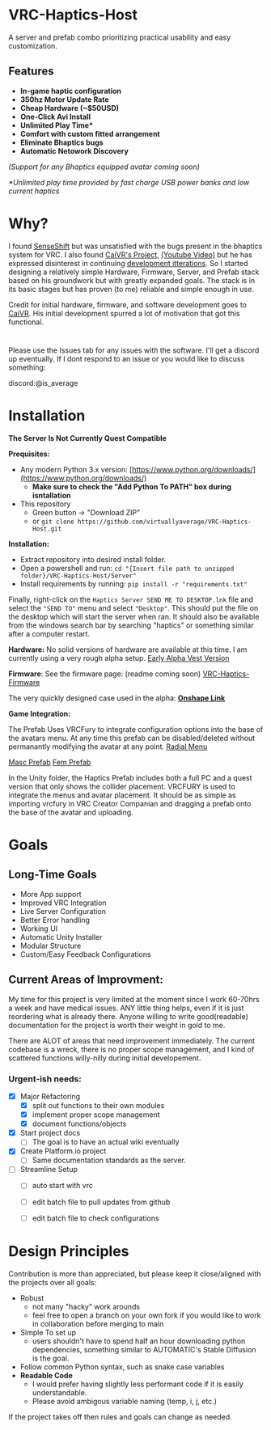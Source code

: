 # VRC-Haptics-Host
A server and prefab combo prioritizing practical usability and easy customization.
## Features
 - **In-game haptic configuration**
 - **350hz Motor Update Rate**
 - **Cheap Hardware (~$50USD)**
 - **One-Click Avi Install** 
 - **Unlimited Play Time\***
 - **Comfort with custom fitted arrangement**
 - **Eliminate Bhaptics bugs**
 - **Automatic Netowork Discovery**

 *(Support for any Bhaptics equipped avatar coming soon)* 
 
 *\*Unlimited play time provided by fast charge USB power banks and low current haptics*
# Why?
I found [SenseShift](https://github.com/senseshift/senseshift-hardware/tree/main) but was unsatisfied with the bugs present in the bhaptics system for VRC. I also found [CaiVR's Project](https://github.com/CaiVR/CaiVR-Custom-Haptic-Vest-V1), [(Youtube Video)](https://youtu.be/NpQyehRNkGo?si=Qb1jhNKtKzWZTeLw) but he has expressed disinterest in continuing [development itterations](https://github.com/CaiVR/CaiVR-Custom-Haptic-Vest-V1/pull/2). So I started designing a relatively simple Hardware, Firmware, Server, and Prefab stack based on his groundwork but with greatly expanded goals. The stack is in its basic stages but has proven (to me) reliable and simple enough in use. 

Credit for initial hardware, firmware, and software development goes to [CaiVR](https://www.youtube.com/@Cai_VR). His initial development spurred a lot of motivation that got this functional. 

#
Please use the Issues tab for any issues with the software. 
I'll get a discord up eventually. If I dont respond to an issue or you would like to discuss something: 

discord:@is_average


# Installation
**The Server Is Not Currently Quest Compatible** 

**Prequisites:**
- Any modern Python 3.x version: [https://www.python.org/downloads/](https://www.python.org/downloads/)
   - **Make sure to check the "Add Python To PATH" box during isntallation**
- This repository 
   - Green button -> "Download ZIP"
   - or `git clone https://github.com/virtuallyaverage/VRC-Haptics-Host.git`

**Installation:**
 - Extract repository into desired install folder.
 - Open a powershell and run: `cd "{Insert file path to unzipped folder}/VRC-Haptics-Host/Server"`
 - Install requirements by running: `pip install -r "requirements.txt"`

Finally, right-click on the `Haptics Server SEND ME TO DESKTOP.lnk` file and select the `"SEND TO"` menu and select `"Desktop"`. This should put the file on the desktop which will start the server when ran. It should also be available from the windows search bar by searching "haptics" or something similar after a computer restart.

**Hardware:**
No solid versions of hardware are available at this time. I am currently using a very rough alpha setup. [Early Alpha Vest Version](https://github.com/virtuallyaverage/VRC-Haptics-Host/blob/main/img/full_vest_alpha.jpg?raw=true)

**Firmware**: 
See the firmware page: (readme coming soon) [VRC-Haptics-Firmware](https://github.com/virtuallyaverage/VRC-Haptics-Firmware)

The very quickly designed case used in the alpha: [**Onshape Link**](https://cad.onshape.com/documents/257bb1e3453d3517fc7e2da0/w/225abaf7356b023129e9ba7c/e/db6db330ea0d5d698d05a615?renderMode=0&uiState=66c80ae2704979529282d8f5)

**Game Integration:**

The Prefab Uses VRCFury to integrate configuration options into the base of the avatars menu. At any time this prefab can be disabled/deleted without permanantly modifying the avatar at any point. 
[Radial Menu](https://github.com/virtuallyaverage/VRC-Haptics-Host/blob/main/img/radial.png?raw=true)

[Masc Prefab](https://github.com/virtuallyaverage/VRC-Haptics-Host/blob/main/img/masc_prefab.png?raw=true)
[Fem Prefab](https://github.com/virtuallyaverage/VRC-Haptics-Host/blob/main/img/fem_prefab.png?raw=true)

In the Unity folder, the Haptics Prefab includes both a full PC and a quest version that only shows the collider placement. VRCFURY is used to integrate the menus and avatar placement. It should be as simple as importing vrcfury in VRC Creator Companian and dragging a prefab onto the base of the avatar and uploading. 

# Goals
## Long-Time Goals
 - More App support
 - Improved VRC Integration
 - Live Server Configuration
 - Better Error handling
 - Working UI
 - Automatic Unity Installer
 - Modular Structure
 - Custom/Easy Feedback Configurations

## Current Areas of Improvment:
My time for this project is very limited at the moment since I work 60-70hrs a week and have medical issues. ANY little thing helps, even if it is just reordering what is already there. Anyone willing to write good(readable) documentation for the project is worth their weight in gold to me.

There are ALOT of areas that need improvement immediately. The current codebase is a wreck, there is no proper scope management, and I kind of scattered functions willy-nilly during initial developement. 
 
### Urgent-ish needs:
   - [x] Major Refactoring
      - [x] split out functions to their own modules
      - [x] implement proper scope management
      - [x] document functions/objects
   -  [x] Start project docs 
      - [ ] The goal is to have an actual wiki eventually
   -  [x] Create Platform.io project
      - [ ] Same documentation standards as the server. 
   - [ ] Streamline Setup 
      - [ ] auto start with vrc
      - [ ] edit batch file to pull updates from github
      - [ ] edit batch file to check configurations


# Design Principles
Contribution is more than appreciated, but please keep it close/aligned with the projects over all goals:
 - Robust 
    - not many "hacky" work arounds
    - feel free to open a branch on your own fork if you would like to work in collaboration before merging to main
 - Simple To set up 
    - users shouldn't have to spend half an hour downloading python dependencies, something similar to AUTOMATIC's Stable Diffusion is the goal. 
 - Follow common Python syntax, such as snake case variables
 - **Readable Code** 
    - I would prefer having slightly less performant code if it is easily understandable. 
    - Please avoid ambigous variable naming (temp, i, j, etc.)

If the project takes off then rules and goals can change as needed.

